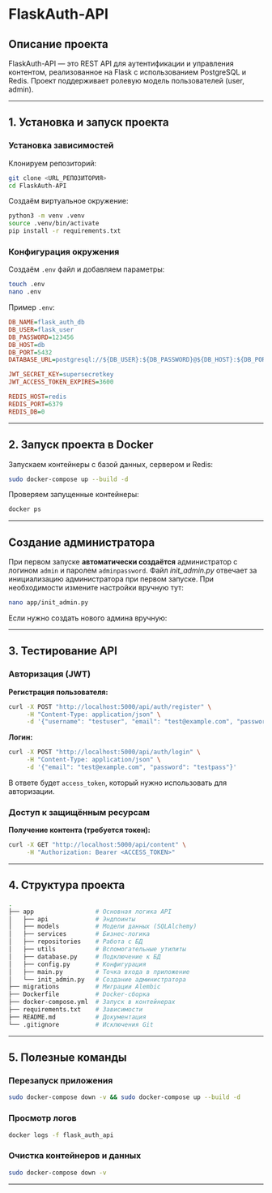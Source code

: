 # FlaskAuth-API

## Описание проекта

FlaskAuth-API — это REST API для аутентификации и управления контентом, реализованное на Flask с использованием PostgreSQL и Redis. Проект поддерживает ролевую модель пользователей (user, admin).

---

## 1. Установка и запуск проекта

### **Установка зависимостей**

Клонируем репозиторий:

```bash
git clone <URL_РЕПОЗИТОРИЯ>
cd FlaskAuth-API
```

Создаём виртуальное окружение:

```bash
python3 -m venv .venv
source .venv/bin/activate
pip install -r requirements.txt
```

### **Конфигурация окружения**

Создаём `.env` файл и добавляем параметры:

```bash
touch .env
nano .env
```

Пример `.env`:

```ini
DB_NAME=flask_auth_db
DB_USER=flask_user
DB_PASSWORD=123456
DB_HOST=db
DB_PORT=5432
DATABASE_URL=postgresql://${DB_USER}:${DB_PASSWORD}@${DB_HOST}:${DB_PORT}/${DB_NAME}

JWT_SECRET_KEY=supersecretkey
JWT_ACCESS_TOKEN_EXPIRES=3600

REDIS_HOST=redis
REDIS_PORT=6379
REDIS_DB=0
```

---

## 2. Запуск проекта в Docker

Запускаем контейнеры с базой данных, сервером и Redis:

```bash
sudo docker-compose up --build -d
```

Проверяем запущенные контейнеры:

```bash
docker ps
```

---

## Создание администратора

При первом запуске **автоматически создаётся** администратор с логином `admin` и паролем `adminpassword`.
Файл _init_admin.py_ отвечает за инициализацию администратора при первом запуске. При необходимости измените настройки вручную тут:
```bash
nano app/init_admin.py
```
Если нужно создать нового админа вручную:

---

## 3. Тестирование API

### **Авторизация (JWT)**

**Регистрация пользователя:**

```bash
curl -X POST "http://localhost:5000/api/auth/register" \
     -H "Content-Type: application/json" \
     -d '{"username": "testuser", "email": "test@example.com", "password": "testpass"}'
```

**Логин:**

```bash
curl -X POST "http://localhost:5000/api/auth/login" \
     -H "Content-Type: application/json" \
     -d '{"email": "test@example.com", "password": "testpass"}'
```

В ответе будет `access_token`, который нужно использовать для авторизации.

### **Доступ к защищённым ресурсам**

**Получение контента (требуется токен):**

```bash
curl -X GET "http://localhost:5000/api/content" \
     -H "Authorization: Bearer <ACCESS_TOKEN>"
```

---

## 4. Структура проекта

```bash
.
├── app                 # Основная логика API
│   ├── api             # Эндпоинты
│   ├── models          # Модели данных (SQLAlchemy)
│   ├── services        # Бизнес-логика
│   ├── repositories    # Работа с БД
│   ├── utils           # Вспомогательные утилиты
│   ├── database.py     # Подключение к БД
│   ├── config.py       # Конфигурация
│   ├── main.py         # Точка входа в приложение
│   └── init_admin.py   # Создание администратора
├── migrations          # Миграции Alembic
├── Dockerfile          # Docker-сборка
├── docker-compose.yml  # Запуск в контейнерах
├── requirements.txt    # Зависимости
├── README.md           # Документация
└── .gitignore          # Исключения Git
```

---

## 5. Полезные команды

### **Перезапуск приложения**

```bash
sudo docker-compose down -v && sudo docker-compose up --build -d
```

### **Просмотр логов**

```bash
docker logs -f flask_auth_api
```

### **Очистка контейнеров и данных**

```bash
sudo docker-compose down -v
```

---
